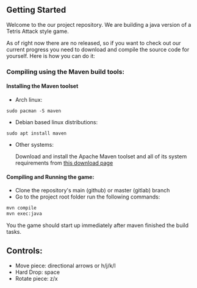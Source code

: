 ## Getting Started

Welcome to the our project repository. We are building a java version of a Tetris Attack style game.

As of right now there are no released, so if you want to check out our current progress you need to 
download and compile the source code for yourself.
Here is how you can do it:

### Compiling using the Maven build tools:

#### Installing the Maven toolset

 - Arch linux: 
 ```
 sudo pacman -S maven
 ```
 - Debian based linux distributions:
 ```
 sudo apt install maven
 ```
 - Other systems:

   Download and install the Apache Maven toolset and all of its system requirements from [this download page](https://maven.apache.org/download.cgi)

#### Compiling and Running the game:
- Clone the repository's main (github) or master (gitlab) branch
- Go to the project root folder run the following commands:

```bash
mvn compile
mvn exec:java
```
You the game should start up immediately after maven finished the build tasks.

## Controls:

- Move piece: directional arrows or h/j/k/l
- Hard Drop: space
- Rotate piece: z/x
